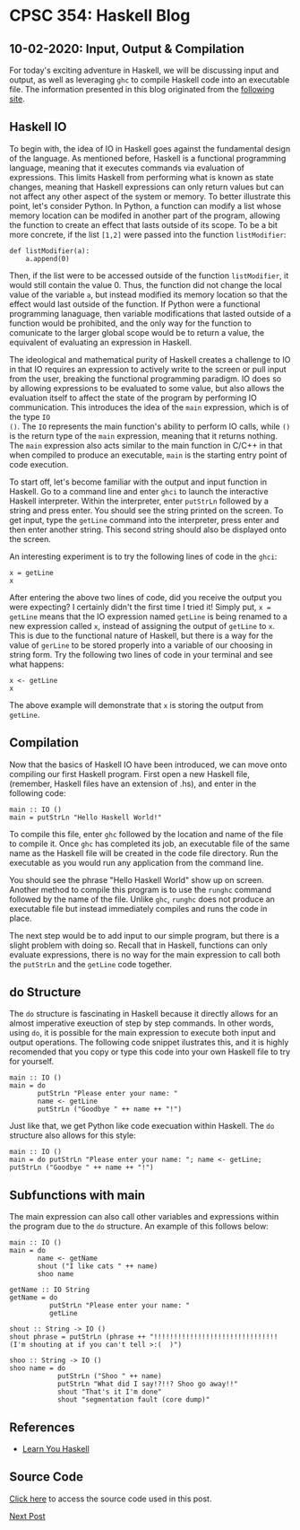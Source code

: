 # CPSC 354: Haskell Blog  

## 10-02-2020: Input, Output & Compilation

For today's exciting adventure in Haskell, we will be discussing input and output, as well as leveraging <code>ghc</code> to compile Haskell code into an executable file. The information presented in this blog originated from the <a href="http://learnyouahaskell.com/input-and-output">following site</a>. 

## Haskell IO

To begin with, the idea of IO in Haskell goes against the fundamental design of the language. As mentioned before, Haskell is a functional programming language, meaning that it executes commands via evaluation of expressions. This limits Haskell from performing what is known as state changes, meaning that Haskell expressions can only return values but can not affect any other aspect of the system or memory. To better illustrate this point, let's consider Python. In Python, a function can modify a list whose memory location can be modifed in another part of the program, allowing the function to create an effect that lasts outside of its scope. To be a bit more concrete, if the list <code>[1,2]</code> were passed into the function <code>listModifier</code>:
<pre><code>def listModifier(a):
    a.append(0)
</code></pre>
Then, if the list were to be accessed outside of the function <code>listModifier</code>, it would still contain the value 0. Thus, the function did not change the local value of the variable <code>a</code>, but instead modified its memory location so that the effect would last outside of the function. If Python were a functional programming lanaguage, then variable modifications that lasted outside of a function would be prohibited, and the only way for the function to comunicate to the larger global scope would be to return a value, the equivalent of evaluating an expression in Haskell. 

The ideological and mathematical purity of Haskell creates a challenge to IO in that IO requires an expression to actively write to the screen or pull input from the user, breaking the functional programming paradigm. IO does so by allowing expressions to be evaluated to some value, but also allows the evaluation itself to affect the state of the program by performing IO communication. This introduces the idea of the <code>main</code> expression, which is of the type <code>IO ()</code>. The <code>IO</code> represents the main function's ability to perform IO calls, while <code>()</code> is the return type of the <code>main</code> expression, meaning that it returns nothing. The <code>main</code> expression also acts similar to the main function in C/C++ in that when compiled to produce an executable, <code>main</code> is the starting entry point of code execution. 

To start off, let's become familiar with the output and input function in Haskell. Go to a command line and enter <code>ghci</code> to launch the interactive Haskell interpreter. Within the interpreter, enter <code>putStrLn</code> followed by a string and press enter. You should see the string printed on the screen. To get input, type the <code>getLine</code> command into the interpreter, press enter and then enter another string. This second string should also be displayed onto the screen.
  
An interesting experiment is to try the following lines of code in the <code>ghci</code>:
<pre><code>x = getLine
x</code></pre>
After entering the above two lines of code, did you receive the output you were expecting? I certainly didn't the first time I tried it! Simply put, <code>x = getLine</code> means that the IO expression named <code>getLine</code> is being renamed to a new expression called <code>x</code>, instead of assigning the output of <code>getLine</code> to <code>x</code>. This is due to the functional nature of Haskell, but there is a way for the value of <code>gerLine</code> to be stored properly into a variable of our choosing in string form. Try the following two lines of code in your terminal and see what happens: 
<pre><code>x <- getLine
x</code></pre>
The above example will demonstrate that <code>x</code> is storing the output from <code>getLine</code>.

## Compilation 
Now that the basics of Haskell IO have been introduced, we can move onto compiling our first Haskell program. First open a new Haskell file, (remember, Haskell files have an extension of .hs), and enter in the following code: 
<pre><code>main :: IO ()
main = putStrLn "Hello Haskell World!"</code></pre>
To compile this file, enter <code>ghc</code> followed by the location and name of the file to compile it. Once <code>ghc</code> has completed its job, an executable file of the same name as the Haskell file will be created in the code file directory. Run the executable as you would run any application from the command line. 

You should see the phrase "Hello Haskell World" show up on screen. Another method to compile this program is to use the <code>runghc</code> command followed by the name of the file. Unlike <code>ghc</code>, <code>runghc</code> does not produce an executable file but instead immediately compiles and runs the code in place. 

The next step would be to add input to our simple program, but there is a slight problem with doing so. Recall that in Haskell, functions can only evaluate expressions, there is no way for the main expression to call both the <code>putStrLn</code> and the <code>getLine</code> code together. 

## do Structure

The <code>do</code> structure is fascinating in Haskell because it directly allows for an almost imperative exeuction of step by step commands. In other words, using <code>do</code>, it is possible for the main expression to execute both input and output operations. The following code snippet ilustrates this, and it is highly recomended that you copy or type this code into your own Haskell file to try for yourself. 
<pre><code>main :: IO ()
main = do
       putStrLn "Please enter your name: "
       name <- getLine
       putStrLn ("Goodbye " ++ name ++ "!")
</code></pre>
Just like that, we get Python like code execuation within Haskell. The <code>do</code> structure also allows for this style: 
<pre><code>main :: IO ()
main = do putStrLn "Please enter your name: "; name <- getLine; putStrLn ("Goodbye " ++ name ++ "!")</code></pre>

## Subfunctions with main 

The main expression can also call other variables and expressions within the program due to the <code>do</code> structure. An example of this follows below: 
<pre><code>main :: IO ()
main = do
       name <- getName
       shout ("I like cats " ++ name)
       shoo name

getName :: IO String
getName = do 
          putStrLn "Please enter your name: "
          getLine

shout :: String -> IO ()
shout phrase = putStrLn (phrase ++ "!!!!!!!!!!!!!!!!!!!!!!!!!!!!!!! (I'm shouting at if you can't tell >:(  )")

shoo :: String -> IO ()
shoo name = do 
            putStrLn ("Shoo " ++ name)
            putStrLn "What did I say!?!!? Shoo go away!!"
            shout "That's it I'm done"
            shout "segmentation fault (core dump)"</code></pre>

## References
<ul>
    <li><a href="http://learnyouahaskell.com/input-and-output">Learn You Haskell</a></li>
</ul>

##  Source Code
<a href="https://github.com/GaryZ700/Haskell_Blog/tree/master/Input_Output_And_Compilation_Code">Click here</a> to access the source code used in this post. 

<a href="https://github.com/GaryZ700/Haskell_Blog/blob/master/blog3.md">Next Post</a>

